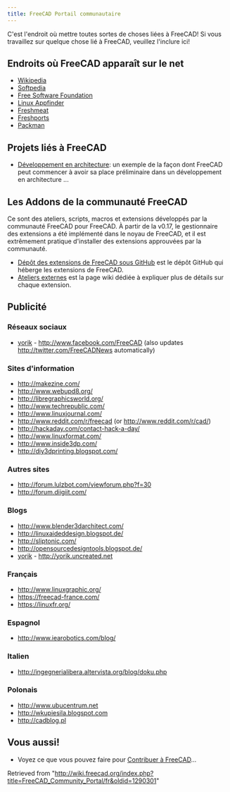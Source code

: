 ```yaml
---
title: FreeCAD Portail communautaire
---
```

C'est l'endroit où mettre toutes sortes de choses liées à FreeCAD! Si vous travaillez sur quelque chose lié à FreeCAD, veuillez l'inclure ici!

## Endroits où FreeCAD apparaît sur le net

* [Wikipedia](https://en.wikipedia.org/wiki/FreeCAD)
* [Softpedia](http://linux.softpedia.com/get/Multimedia/Graphics/FreeCAD-31097.shtml)
* [Free Software Foundation](http://directory.fsf.org/project/freecad/)
* [Linux Appfinder](http://linuxappfinder.com/package/freecad)
* [Freshmeat](http://freshmeat.net/projects/freecad/)
* [Freshports](http://www.freshports.org/cad/freecad/)
* [Packman](http://packman.links2linux.de/package/2776)

## Projets liés à FreeCAD

* [Développement en architecture](http://yorik.uncreated.net/guestblog.php?tag=freecad): un exemple de la façon dont FreeCAD peut commencer à avoir sa place préliminaire dans un développement en architecture ...

## Les Addons de la communauté FreeCAD

Ce sont des ateliers, scripts, macros et extensions développés par la communauté FreeCAD pour FreeCAD. À partir de la v0.17, le gestionnaire des extensions a été implémenté dans le noyau de FreeCAD, et il est extrêmement pratique d'installer des extensions approuvées par la communauté.

* [Dépôt des extensions de FreeCAD sous GitHub](https://github.com/FreeCAD/FreeCAD-addons) est le dépôt GitHub qui héberge les extensions de FreeCAD.
* [Ateliers externes](/External_workbenches/fr "External workbenches/fr") est la page wiki dédiée à expliquer plus de détails sur chaque extension.

## Publicité

### Réseaux sociaux

* [yorik](/User:Yorik "User:Yorik") - <http://www.facebook.com/FreeCAD> (also updates <http://twitter.com/FreeCADNews> automatically)

### Sites d'information

* <http://makezine.com/>
* <http://www.webupd8.org/>
* <http://libregraphicsworld.org/>
* <http://www.techrepublic.com/>
* <http://www.linuxjournal.com/>
* <http://www.reddit.com/r/freecad> (or <http://www.reddit.com/r/cad/>)
* <http://hackaday.com/contact-hack-a-day/>
* <http://www.linuxformat.com/>
* <http://www.inside3dp.com/>
* <http://diy3dprinting.blogspot.com/>

### Autres sites

* <http://forum.lulzbot.com/viewforum.php?f=30>
* <http://forum.diigiit.com/>

### Blogs

* <http://www.blender3darchitect.com/>
* <http://linuxaideddesign.blogspot.de/>
* <http://sliptonic.com/>
* <http://opensourcedesigntools.blogspot.de/>
* [yorik](/User:Yorik "User:Yorik") - <http://yorik.uncreated.net>

### Français

* <http://www.linuxgraphic.org/>
* <https://freecad-france.com/>
* <https://linuxfr.org/>

### Espagnol

* <http://www.iearobotics.com/blog/>

### Italien

* <http://ingegnerialibera.altervista.org/blog/doku.php>

### Polonais

* <http://www.ubucentrum.net>
* <http://wkupiesila.blogspot.com>
* <http://cadblog.pl>

## Vous aussi!

* Voyez ce que vous pouvez faire pour [Contribuer à FreeCAD](/index.php?title=Help_FreeCAD/&action=edit&redlink=1 "Help FreeCAD/ (page does not exist)")...

Retrieved from "<http://wiki.freecad.org/index.php?title=FreeCAD_Community_Portal/fr&oldid=1290301>"